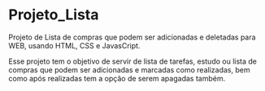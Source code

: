 # Projeto_Lista
 Projeto de Lista de compras que podem ser adicionadas e deletadas para WEB, usando HTML, CSS e JavasCript.

 Esse projeto tem o objetivo de servir de lista de tarefas, estudo ou lista de compras que podem ser adicionadas e marcadas como realizadas, bem como após realizadas tem a opção de serem apagadas também.
